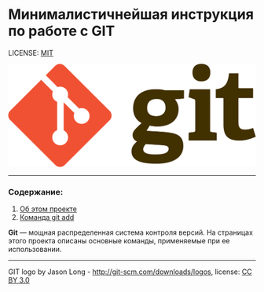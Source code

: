 # Минималистичнейшая инструкция по работе с GIT

LICENSE: [MIT](./license.md)

[![GIT logo](./assets/git-logo.png "GIT logo by Jason Long, refer bottom line for more information")](#ref1)

---

### Содержание:
1. [Об этом проекте](./assets/about.md)
2. [Команда git add](./assets/add.md)

__Git__ — мощная распределенная система контроля версий. На страницах этого проекта описаны основные команды, применяемые при ее использовании.


---

<a name="ref1">GIT logo by Jason Long - http://git-scm.com/downloads/logos, license: [CC BY 3.0](https;//creativecommons■org/licenses/by/3.0/)</a>
